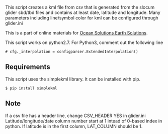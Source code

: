 This script creates a kml file from csv that is generated from the slocum glider sbd/tbd files and contains at least date, latitude and longitude.
Many parameters including line/symbol color for kml can be configured through glider.ini

This is a part of online materials for [Ocean Solutions Earth Solutions](http://esripress.esri.com/display/index.cfm?fuseaction=display&websiteID=285&moduleID=0).

This script works on python2.7.
For Python3, comment out the following line
```
# cfg._interpolation = configparser.ExtendedInterpolation()
```

## Requirements
This script uses the simplekml library. It can be installed with pip.
```
$ pip install simplekml
```

## Note
If a csv file has a header line, change CSV_HEADER YES in glider.ini
Latitude/longitude/date column number start at 1 intead of 0-based index in python. If latitude is in the first column, LAT_COLUMN should be 1.
